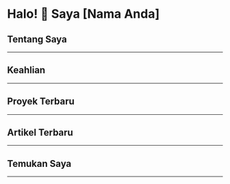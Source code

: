 # Halo! 👋 Saya [Nama Anda]

## Tentang Saya
---------------

## Keahlian
---------------

## Proyek Terbaru
---------------

## Artikel Terbaru
---------------

## Temukan Saya
---------------
